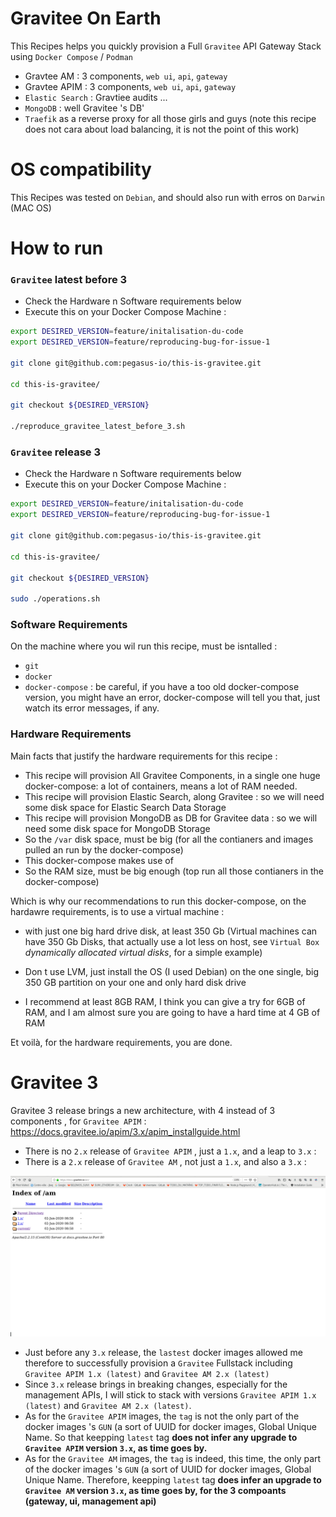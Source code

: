 # Gravitee On Earth

This Recipes helps you quickly provision a Full `Gravitee` API Gateway Stack using `Docker Compose` / `Podman`
* Gravtee AM : 3 components, `web ui`, `api`, `gateway`
* Gravtee APIM : 3 components, `web ui`, `api`, `gateway`
* `Elastic Search` :  Gravtiee audits ...
* `MongoDB` : well Gravitee 's DB'
* `Traefik` as a reverse proxy for all those girls and guys (note this recipe does not cara about load balancing, it is not the point of this work)


# OS compatibility

This Recipes was tested on `Debian`, and should also run with erros on `Darwin` (MAC OS)

# How to run

### `Gravitee` latest before 3

* Check the Hardware n Software requirements below
* Execute this on your Docker Compose Machine :

```bash
export DESIRED_VERSION=feature/initalisation-du-code
export DESIRED_VERSION=feature/reproducing-bug-for-issue-1

git clone git@github.com:pegasus-io/this-is-gravitee.git

cd this-is-gravitee/

git checkout ${DESIRED_VERSION}

./reproduce_gravitee_latest_before_3.sh

```

### `Gravitee` release 3

* Check the Hardware n Software requirements below
* Execute this on your Docker Compose Machine :

```bash
export DESIRED_VERSION=feature/initalisation-du-code
export DESIRED_VERSION=feature/reproducing-bug-for-issue-1

git clone git@github.com:pegasus-io/this-is-gravitee.git

cd this-is-gravitee/

git checkout ${DESIRED_VERSION}

sudo ./operations.sh


```


### Software Requirements

On the machine where you wil run this recipe, must be isntalled :

* `git`
* `docker`
* `docker-compose` :  be careful, if you have a too old docker-compose version, you might have an error, docker-compose will tell you that, just watch its error messages, if any.


### Hardware Requirements

Main facts that justify the hardware requirements for this recipe :
* This recipe will provision All Gravitee Components, in a single one huge docker-compose: a lot of containers, means a lot of RAM needed.
* This recipe will provision Elastic Search, along Gravitee : so we will need some disk space for Elastic Search Data Storage
* This recipe will provision MongoDB as DB for Gravitee data : so we will need some disk space for MongoDB Storage
* So the `/var` disk space, must be big (for all the contianers and images pulled an run by the docker-compose)
* This docker-compose makes use of
* So the RAM size, must be big enough (top run all those contianers in the docker-compose)

Which is why our recommendations to run this docker-compose, on the hardawre requirements, is to use a virtual machine :

* with just one big hard drive disk, at least 350 Gb (Virtual machines can have 350 Gb Disks, that actually use a lot less on host, see `Virtual Box` _dynamically allocated virtual disks_, for a simple example)
* Don t use LVM, just install the OS (I used Debian) on the one single, big 350 GB partition on your one and only hard disk drive

* I recommend at least 8GB RAM, I think you can give a try for 6GB of RAM, and I am almost sure you are going to have a hard time at 4 GB of RAM

Et voilà, for the hardware requirements, you are done.

# Gravitee 3

Gravitee 3 release brings a new architecture, with 4 instead of 3 components , for `Gravitee APIM` : https://docs.gravitee.io/apim/3.x/apim_installguide.html

* There is no `2.x` release of `Gravitee APIM` , just a `1.x`, and a leap to `3.x` :
* There is a `2.x` release of `Gravitee AM` , not just a `1.x`, and also a `3.x` :

![Official Gravitee Site](https://github.com/Jean-Baptiste-Lasselle/for-fellow-developers/raw/master/docuementation/impr.ecrans/gravitee/GRAVITEE_AM_MAJOR_SEMVERSIONS_2020-06-02%2012-33-05.png)

* Just before any `3.x` release, the `lastest` docker images allowed me therefore to successfully provision a `Gravitee` Fullstack including `Gravitee APIM 1.x (latest)` and `Gravitee AM 2.x (latest)`
* Since `3.x` release brings in breaking changes, especially for the management APIs, I will stick to stack with versions `Gravitee APIM 1.x (latest)` and `Gravitee AM 2.x (latest)`.
* As for the `Gravitee APIM` images, the `tag` is not the only part of the docker images 's `GUN` (a sort of UUID for docker images, Global Unique Name. So that keepping `latest` tag **does not infer any upgrade to `Gravitee APIM` version `3.x`, as time goes by.**
* As for the `Gravitee AM` images, the `tag` is indeed, this time, the only part of the docker images 's `GUN` (a sort of UUID for docker images, Global Unique Name. Therefore, keepping `latest` tag **does infer an upgrade to `Gravitee AM` version `3.x`, as time goes by, for the 3 compoants (gateway, ui, management api)**
